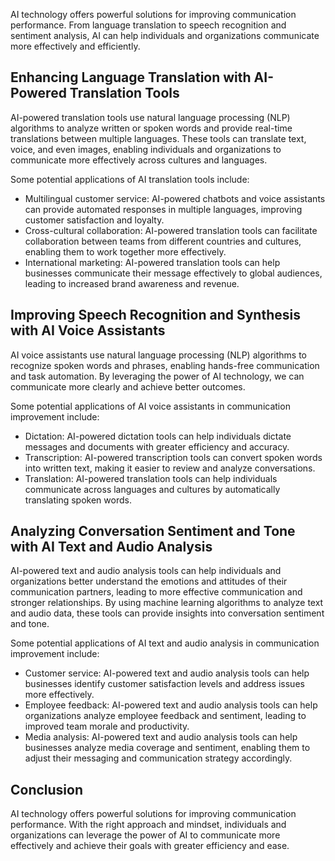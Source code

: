 

AI technology offers powerful solutions for improving communication performance. From language translation to speech recognition and sentiment analysis, AI can help individuals and organizations communicate more effectively and efficiently.

Enhancing Language Translation with AI-Powered Translation Tools
----------------------------------------------------------------

AI-powered translation tools use natural language processing (NLP) algorithms to analyze written or spoken words and provide real-time translations between multiple languages. These tools can translate text, voice, and even images, enabling individuals and organizations to communicate more effectively across cultures and languages.

Some potential applications of AI translation tools include:

* Multilingual customer service: AI-powered chatbots and voice assistants can provide automated responses in multiple languages, improving customer satisfaction and loyalty.
* Cross-cultural collaboration: AI-powered translation tools can facilitate collaboration between teams from different countries and cultures, enabling them to work together more effectively.
* International marketing: AI-powered translation tools can help businesses communicate their message effectively to global audiences, leading to increased brand awareness and revenue.

Improving Speech Recognition and Synthesis with AI Voice Assistants
-------------------------------------------------------------------

AI voice assistants use natural language processing (NLP) algorithms to recognize spoken words and phrases, enabling hands-free communication and task automation. By leveraging the power of AI technology, we can communicate more clearly and achieve better outcomes.

Some potential applications of AI voice assistants in communication improvement include:

* Dictation: AI-powered dictation tools can help individuals dictate messages and documents with greater efficiency and accuracy.
* Transcription: AI-powered transcription tools can convert spoken words into written text, making it easier to review and analyze conversations.
* Translation: AI-powered translation tools can help individuals communicate across languages and cultures by automatically translating spoken words.

Analyzing Conversation Sentiment and Tone with AI Text and Audio Analysis
-------------------------------------------------------------------------

AI-powered text and audio analysis tools can help individuals and organizations better understand the emotions and attitudes of their communication partners, leading to more effective communication and stronger relationships. By using machine learning algorithms to analyze text and audio data, these tools can provide insights into conversation sentiment and tone.

Some potential applications of AI text and audio analysis in communication improvement include:

* Customer service: AI-powered text and audio analysis tools can help businesses identify customer satisfaction levels and address issues more effectively.
* Employee feedback: AI-powered text and audio analysis tools can help organizations analyze employee feedback and sentiment, leading to improved team morale and productivity.
* Media analysis: AI-powered text and audio analysis tools can help businesses analyze media coverage and sentiment, enabling them to adjust their messaging and communication strategy accordingly.

Conclusion
----------

AI technology offers powerful solutions for improving communication performance. With the right approach and mindset, individuals and organizations can leverage the power of AI to communicate more effectively and achieve their goals with greater efficiency and ease.

